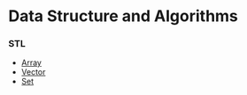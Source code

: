 # Data Structure and Algorithms

### STL
* [Array](/STL/Array)
* [Vector](/STL/Vector)
* [Set](/STL/Set)

